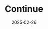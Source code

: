 ---  
layout: startup_page  
title: "Continue"  
id: "continue.dev"  
permalink: "/continuecontinue.dev02262025/"  
website: "https://continue.dev/"  
funding_round: "Seed"  
funding_amount: "$3M"  
investors: "Heavybit"  
about: "Continue is an open-source AI code assistant designed to connect with any model and integrate seamlessly with development environments. It allows developers to create custom autocomplete and chat experiences by integrating data from platforms like Jira or Confluence, enhancing code creation and collaboration with features like in-line code suggestions and the ability to ask questions about specific code."  
markets: "AI, Software Development"  
hq: "San Francisco, California, United States"  
founded_year: "2023"  
linkedin: "https://www.linkedin.com/company/continuedev/"  
twitter: "https://twitter.com/continuedev"  
instagram: ""  
facebook: ""  
crunchbase: "https://www.crunchbase.com/organization/continue-273b"  
pitchbook: "https://pitchbook.com/profiles/company/534537-28"  

date_display: "26-Feb-2025"  
date: "2025-02-26"

# SEO Optimization  
meta_title: "Continue - Seed Funding ($3M)"  
meta_description: "Continue, Continue is an open-source AI code assistant designed to connect with any model and integrate seamlessly with development environments. It allows deve..."  
meta_keywords: "Continue, AI, Software Development, Seed funding"  
canonical_url: "https://startup.projectstartups.com/continuecontinue.dev02262025/"  
---